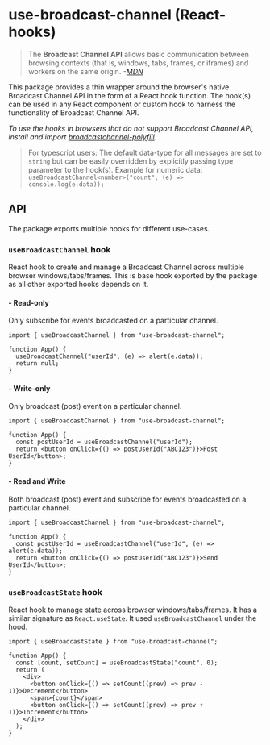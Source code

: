 # use-broadcast-channel (React-hooks)

> The **Broadcast Channel API** allows basic communication between browsing contexts (that is, windows, tabs, frames, or iframes) and workers on the same origin. _-[MDN](https://developer.mozilla.org/en-US/docs/Web/API/Broadcast_Channel_API)_

This package provides a thin wrapper around the browser's native Broadcast Channel API in the form of a React hook function. The hook(s) can be used in any React component or custom hook to harness the functionality of Broadcast Channel API.

_To use the hooks in browsers that do not support Broadcast Channel API, install and import [broadcastchannel-polyfill](https://www.npmjs.com/package/broadcastchannel-polyfill)._

> For typescript users: The default data-type for all messages are set to `string` but can be easily overridden by explicitly passing type parameter to the hook(s). Example for numeric data: `useBroadcastChannel<number>("count", (e) => console.log(e.data));`

## API

The package exports multiple hooks for different use-cases.

### `useBroadcastChannel` hook

React hook to create and manage a Broadcast Channel across multiple browser windows/tabs/frames.
This is base hook exported by the package as all other exported hooks depends on it.

#### - Read-only

Only subscribe for events broadcasted on a particular channel.

```tsx
import { useBroadcastChannel } from "use-broadcast-channel";

function App() {
  useBroadcastChannel("userId", (e) => alert(e.data));
  return null;
}
```

#### - Write-only

Only broadcast (post) event on a particular channel.

```tsx
import { useBroadcastChannel } from "use-broadcast-channel";

function App() {
  const postUserId = useBroadcastChannel("userId");
  return <button onClick={() => postUserId("ABC123")}>Post UserId</button>;
}
```

#### - Read and Write

Both broadcast (post) event and subscribe for events broadcasted on a particular channel.

```tsx
import { useBroadcastChannel } from "use-broadcast-channel";

function App() {
  const postUserId = useBroadcastChannel("userId", (e) => alert(e.data));
  return <button onClick={() => postUserId("ABC123")}>Send UserId</button>;
}
```

### `useBroadcastState` hook

React hook to manage state across browser windows/tabs/frames. It has a similar signature as `React.useState`. It used `useBroadcastChannel` under the hood.

```tsx
import { useBroadcastState } from "use-broadcast-channel";

function App() {
  const [count, setCount] = useBroadcastState("count", 0);
  return (
    <div>
      <button onClick={() => setCount((prev) => prev - 1)}>Decrement</button>
      <span>{count}</span>
      <button onClick={() => setCount((prev) => prev + 1)}>Increment</button>
    </div>
  );
}
```

